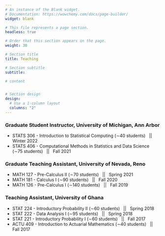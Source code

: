 ```yaml
---
# An instance of the Blank widget.
# Documentation: https://wowchemy.com/docs/page-builder/
widget: blank

# This file represents a page section.
headless: true

# Order that this section appears on the page.
weight: 30

# Section title
title: Teaching

# Section subtitle
subtitle:

# content


# Section design
design:
  # Use a 1-column layout
  columns: "2" 
---
```


### Graduate Student Instructor, University of Michigan, Ann Arbor
- STATS 306 - Introduction to Statistical Computing (∼40 students) &nbsp; || &nbsp; Winter 2022
- STATS 406 - Computational Methods in Statistics and Data Science (∼75 students) &nbsp; || &nbsp; Fall 2021


### Graduate Teaching Assistant, University of Nevada, Reno
- MATH 127 - Pre-Calculus II (∼70 students) &nbsp; || &nbsp; Spring 2021
- MATH 181 - Calculus I (∼90 students) &nbsp; || &nbsp; Fall 2020
- MATH 126 - Pre-Calculus I (∼140 students) &nbsp; || &nbsp; Fall 2019


### Teaching Assistant, University of Ghana
- STAT 224 - Introductory Probability II (∼60 students) &nbsp; || &nbsp; Spring 2018
- STAT 222 - Data Analysis I (∼95 students) &nbsp; || &nbsp; Spring 2018
- STAT 221 - Introductory Probability I (∼60 students) &nbsp; || &nbsp; Fall 2017
- ACTU 409 - Introduction to Actuarial Mathematics (∼40 students) &nbsp; || &nbsp; Fall 2017
